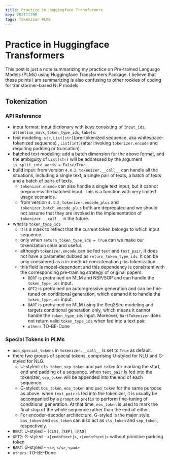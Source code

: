 ```yaml
---
title: Practice in Huggingface Transformers
key: 202111290
tags: Tokenizer PLMs
---
```


# Practice in Huggingface Transformers

This post is just a note summarizing my practice on Pre-trained Language Models (PLMs) using Huggingface Transformers Package. I believe that these points I am summarizing is also confusing to other rookies of coding for transformer-based NLP models.



<!--more-->



## Tokenization



### API Reference

- input format: input dictionary with keys consisting of `input_ids`, `attention_mask`, `token_type_ids`, `labels`.
- text modeling: `str`, `List[str]`(pre-tokenized sequence, aka whitespace-tokenized sequence) , `List[int]`(after invoking `tokenizer.encode` and requiring padding or truncation).
- batched text modeling: add a batch dimension for the above format, and the ambiguity of  `List[str]` will be addressed by the argument `is_split_into_words = False/True`.
- build input: from version `4.4.2`, `tokenizer.__call__` can handle all the situations, including a single text, a single pair of texts, a batch of texts and a batch of pairs of texts.
  -  `tokenizer.encode` can also handle a single text input, but it cannot preprocess the batched input. This is a function with very limited usage scenarios.
  - from version `4.4.2`, `tokenizer.encode_plus` and `tokenizer.batch_encode_plus` both are deprecated and we should not assume that they are invoked in the implementation of `tokenizer.__call__` in the future.
- what is `token_type_ids`
  - It is a mask to reflect that the current token belongs to which input sequence.
  - only when `return_token_type_ids = True` can we make our tokenization clear and useful.
  - although `tokenizer.encode` can be fed `text` and `text_pair`, it does not have a parameter dubbed as `return_token_type_ids`. It can be only considered as a in-method-concatenation plus tokenization.
  - this field is model-dependent and this dependency is consistent with the corresponding pre-training strategy of original papers.
    - `BERT` is pretrained on MLM and NSP/SOP and can handle the `token_type_ids` input.
    - `GPT2` is pretrained on autoregressive generation and can be fine-tuned on conditional generation, which demand it to handle the `token_type_ids` input.
    - `BART` is pretrained on MLM using the Seq2Seq modeling and targets conditional generation only, which means it cannot handle the `token_type_ids` input. Moreover, `BartTokenizer` does not return valid `token_type_ids` when fed into a text pair.
    - `others` TO-BE-Done



### Special Tokens in PLMs

- `add_special_tokens` in `tokenizer.__call__` is set to `True` as default.
- there two groups of special tokens, comprising U-styled for NLU and G-styled for NLG.
  - U-styled: `cls_token`, `sep_token` and `pad_token` for marking the start, end and padding of a sequence. when `text_pair` is fed into the tokenizer, `sep_token` will be appended into the end of each sequence.
  - G-styled: `bos_token`, `eos_token` and `pad_token` for the same purpose as above. when `text_pair` is fed into the tokenizer, it is usually be accompanied by a `prompt` or `prefix` to perform fine-tuning of conditional generation. At that time, `eos_token` is used to mark the final stop of the whole sequence rather than the end of either.
  - For encoder-decoder architecture, G-styled is the major style. `bos_token` and `eos_token` can also act as `cls_token` and `sep_token`, respectively.
- `BERT`: U-styled - `[CLS]`, `[SEP]`, `[PAD]`
- `GPT2`: G-styled - `<|endoftext|>`, `<|endoftext|>` without primitive padding token
- `BART`: G-styled - `<s>`, `</s>`, `<pad>`
- `others`: TO-BE-Done

